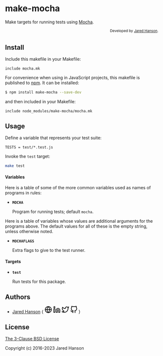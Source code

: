 # make-mocha

Make targets for running tests using [Mocha](https://mochajs.org/).

<p align="right">
  <sup>Developed by <a href="#authors">Jared Hanson</a>.</sub>
</p>

## Install

Include this makefile in your Makefile:

```make
include mocha.mk
```

For convenience when using in JavaScript projects, this makefile is published to
[npm](https://www.npmjs.com/).  It can be installed:

```sh
$ npm install make-mocha --save-dev
```

and then included in your Makefile:

```make
include node_modules/make-mocha/mocha.mk
```

## Usage

Define a variable that represents your test suite:

```make
TESTS = test/*.test.js
```

Invoke the `test` target:

```sh
make test
```

#### Variables

Here is a table of some of the more common variables used as names of programs
in rules:

- **`MOCHA`**

  Program for running tests; default `mocha`.

Here is a table of variables whose values are additional arguments for the
programs above. The default values for all of these is the empty string, unless
otherwise noted.

- **`MOCHAFLAGS`**

  Extra flags to give to the test runner.

#### Targets

- **`test`**

  Run tests for this package.

## Authors

- [Jared Hanson](https://www.jaredhanson.me/) { [![WWW](https://raw.githubusercontent.com/jaredhanson/jaredhanson/master/images/globe-12x12.svg)](https://www.jaredhanson.me/) [![LinkedIn](https://raw.githubusercontent.com/jaredhanson/jaredhanson/master/images/linkedin-12x12.svg)](https://www.linkedin.com/in/jaredhanson) [![Twitter](https://raw.githubusercontent.com/jaredhanson/jaredhanson/master/images/twitter-12x12.svg)](https://twitter.com/jaredhanson) [![GitHub](https://raw.githubusercontent.com/jaredhanson/jaredhanson/master/images/github-12x12.svg)](https://github.com/jaredhanson) }

## License

[The 3-Clause BSD License](https://opensource.org/license/bsd-3-clause/)

Copyright (c) 2016-2023 Jared Hanson
